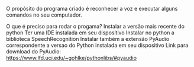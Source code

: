 O propósito do programa criado é reconhecer a voz e executar alguns comandos no seu computador.

O que é preciso para rodar o progama?
Instalar a versão mais recente do python
Ter uma IDE instalada em seu dispositivo
Instalar no python a biblioteca SpeechRecognition
Instalar também a extensão PyAudio correspondente a versao do Python instalada em  seu dispositivo
Link para download do PyAudio: https://www.lfd.uci.edu/~gohlke/pythonlibs/#pyaudio
